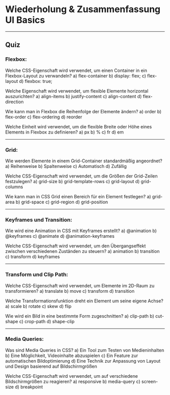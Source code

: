 # Wiederholung & Zusammenfassung UI Basics

---

## Quiz

### Flexbox:

Welche CSS-Eigenschaft wird verwendet, um einen Container in ein Flexbox-Layout zu verwandeln?
a) flex-container
b) display: flex;
c) flex-layout
d) flexbox: true;

Welche Eigenschaft wird verwendet, um flexible Elemente horizontal auszurichten?
a) align-items
b) justify-content
c) align-content
d) flex-direction

Wie kann man in Flexbox die Reihenfolge der Elemente ändern?
a) order
b) flex-order
c) flex-ordering
d) reorder

Welche Einheit wird verwendet, um die flexible Breite oder Höhe eines Elements in Flexbox zu definieren?
a) px
b) %
c) fr
d) em

---

### Grid:

Wie werden Elemente in einem Grid-Container standardmäßig angeordnet?
a) Reihenweise
b) Spaltenweise
c) Automatisch
d) Zufällig

Welche CSS-Eigenschaft wird verwendet, um die Größen der Grid-Zeilen festzulegen?
a) grid-size
b) grid-template-rows
c) grid-layout
d) grid-columns

Wie kann man in CSS Grid einen Bereich für ein Element festlegen?
a) grid-area
b) grid-space
c) grid-region
d) grid-position

---

### Keyframes und Transition:

Wie wird eine Animation in CSS mit Keyframes erstellt?
a) @animation
b) @keyframes
c) @animate
d) @animation-keyframes

Welche CSS-Eigenschaft wird verwendet, um den Übergangseffekt zwischen verschiedenen Zuständen zu steuern?
a) animation
b) transition
c) transform
d) keyframes

---

### Transform und Clip Path:

Welche CSS-Eigenschaft wird verwendet, um Elemente im 2D-Raum zu transformieren?
a) translate
b) move
c) transform
d) transition

Welche Transformationsfunktion dreht ein Element um seine eigene Achse?
a) scale
b) rotate
c) skew
d) flip

Wie wird ein Bild in eine bestimmte Form zugeschnitten?
a) clip-path
b) cut-shape
c) crop-path
d) shape-clip

---

### Media Queries:

Was sind Media Queries in CSS?
a) Ein Tool zum Testen von Medieninhalten
b) Eine Möglichkeit, Videoinhalte abzuspielen
c) Ein Feature zur automatischen Bildoptimierung
d) Eine Technik zur Anpassung von Layout und Design basierend auf Bildschirmgrößen

Welche CSS-Eigenschaft wird verwendet, um auf verschiedene Bildschirmgrößen zu reagieren?
a) responsive
b) media-query
c) screen-size
d) breakpoint

